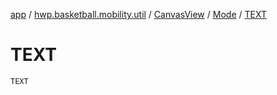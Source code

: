 [app](../../../index.md) / [hwp.basketball.mobility.util](../../index.md) / [CanvasView](../index.md) / [Mode](index.md) / [TEXT](.)

# TEXT

`TEXT`